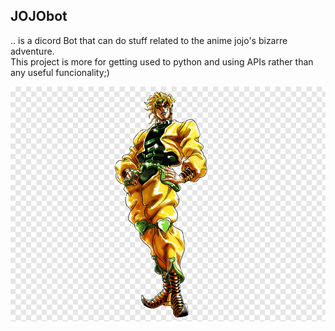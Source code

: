 ## JOJObot
.. is a dicord Bot that can do stuff related to the anime jojo's bizarre adventure.
<br/>This project is more for getting used to python and using APIs rather than any useful funcionality;)

![alt text](https://github.com/chris234567/JOJObot/blob/master/dio-brando-jojo-s-bizarre-adventure-all-star-battle-manga-jotaro-kujo-png-clip-art.png)<!-- .element height="50%" width="50%" -->


